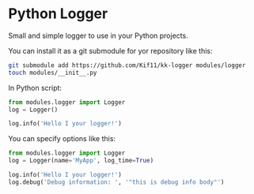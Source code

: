 # Python Logger

Small and simple logger to use in your Python projects.

You can install it as a git submodule for yor repository like this:
```bash
git submodule add https://github.com/Kif11/kk-logger modules/logger
touch modules/__init__.py
```

In Python script:
```python
from modules.logger import Logger
log = Logger()

log.info('Hello I your logger!')
```

You can specify options like this:
```python
from modules.logger import Logger
log = Logger(name='MyApp', log_time=True)

log.info('Hello I your logger!')
log.debug('Debug information: ', '"this is debug info body"')
```
